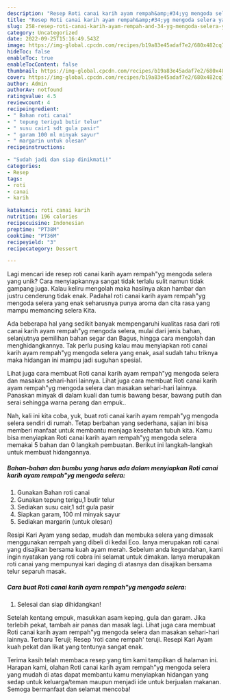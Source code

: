 ```yaml
---
description: "Resep Roti canai karih ayam rempah&amp;#34;yg mengoda selera yang Mantap"
title: "Resep Roti canai karih ayam rempah&amp;#34;yg mengoda selera yang Mantap"
slug: 258-resep-roti-canai-karih-ayam-rempah-and-34-yg-mengoda-selera-yang-mantap
category: Uncategorized
date: 2022-09-25T15:16:49.543Z
image: https://img-global.cpcdn.com/recipes/b19a83e45adaf7e2/680x482cq70/roti-canai-karih-ayam-rempahyg-mengoda-selera-foto-resep-utama.jpg
hideToc: false
enableToc: true
enableTocContent: false
thumbnail: https://img-global.cpcdn.com/recipes/b19a83e45adaf7e2/680x482cq70/roti-canai-karih-ayam-rempahyg-mengoda-selera-foto-resep-utama.jpg
cover: https://img-global.cpcdn.com/recipes/b19a83e45adaf7e2/680x482cq70/roti-canai-karih-ayam-rempahyg-mengoda-selera-foto-resep-utama.jpg
author: Admin
authorAv: notfound
ratingvalue: 4.5
reviewcount: 4
recipeingredient:
- " Bahan roti canai"
- " tepung terigu1 butir telur"
- " susu cair1 sdt gula pasir"
- " garam 100 ml minyak sayur"
- " margarin untuk olesan"
recipeinstructions:

- "Sudah jadi dan siap dinikmati!"
categories:
- Resep
tags:
- roti
- canai
- karih

katakunci: roti canai karih 
nutrition: 196 calories
recipecuisine: Indonesian
preptime: "PT38M"
cooktime: "PT36M"
recipeyield: "3"
recipecategory: Dessert

---
```





Lagi mencari ide resep roti canai karih ayam rempah&#34;yg mengoda selera yang unik? Cara menyiapkannya sangat tidak terlalu sulit namun tidak gampang juga. Kalau keliru mengolah maka hasilnya akan hambar dan justru cenderung tidak enak. Padahal roti canai karih ayam rempah&#34;yg mengoda selera yang enak seharusnya punya aroma dan cita rasa yang mampu memancing selera Kita.





Ada beberapa hal yang sedikit banyak mempengaruhi kualitas rasa dari roti canai karih ayam rempah&#34;yg mengoda selera, mulai dari jenis bahan, selanjutnya pemilihan bahan segar dan Bagus, hingga cara mengolah dan menghidangkannya. Tak perlu pusing kalau mau menyiapkan roti canai karih ayam rempah&#34;yg mengoda selera yang enak,      asal sudah tahu triknya maka hidangan ini mampu jadi suguhan spesial.














Lihat juga cara membuat Roti canai karih ayam rempah&#34;yg mengoda selera dan masakan sehari-hari lainnya. Lihat juga cara membuat Roti canai karih ayam rempah&#34;yg mengoda selera dan masakan sehari-hari lainnya. Panaskan minyak di dalam kuali dan tumis bawang besar, bawang putih dan serai sehingga warna perang dan empuk..






Nah, kali ini kita coba, yuk, buat roti canai karih ayam rempah&#34;yg mengoda selera sendiri di rumah. Tetap berbahan yang sederhana, sajian ini bisa memberi manfaat untuk membantu menjaga kesehatan tubuh kita. Kamu bisa menyiapkan Roti canai karih ayam rempah&#34;yg mengoda selera memakai 5 bahan dan 0 langkah pembuatan. Berikut ini langkah-langkah untuk membuat hidangannya.

<!--inarticleads1-->

##### Bahan-bahan dan bumbu yang harus ada dalam menyiapkan Roti canai karih ayam rempah&#34;yg mengoda selera:

1. Gunakan  Bahan roti canai
1. Gunakan  tepung terigu,1 butir telur
1. Sediakan  susu cair,1 sdt gula pasir
1. Siapkan  garam, 100 ml minyak sayur
1. Sediakan  margarin (untuk olesan)


Resipi Kari Ayam yang sedap, mudah dan membuka selera yang dimasak menggunakan rempah yang dibeli di kedai Eco. Ianya merupakan roti canai yang disajikan bersama kuah ayam merah. Sebelum anda kegundahan, kami ingin nyatakan yang roti cobra ini selamat untuk dimakan. Ianya merupakan roti canai yang mempunyai kari daging di atasnya dan disajikan bersama telur separuh masak. 

<!--inarticleads2-->

##### Cara buat Roti canai karih ayam rempah&#34;yg mengoda selera:


1. Selesai dan siap dihidangkan!

Setelah kentang empuk, masukkan asam keping, gula dan garam. Jika terlebih pekat, tambah air panas dan masak lagi. Lihat juga cara membuat Roti canai karih ayam rempah&#34;yg mengoda selera dan masakan sehari-hari lainnya. Terbaru Teruji; Resep &#39;roti cane rempah&#39; teruji. Resepi Kari Ayam kuah pekat dan likat yang tentunya sangat enak. 

Terima kasih telah membaca resep yang tim kami tampilkan di halaman ini. Harapan kami, olahan Roti canai karih ayam rempah&#34;yg mengoda selera yang mudah di atas dapat membantu kamu menyiapkan hidangan yang sedap untuk keluarga/teman maupun menjadi ide untuk berjualan makanan. Semoga bermanfaat dan selamat mencoba!
